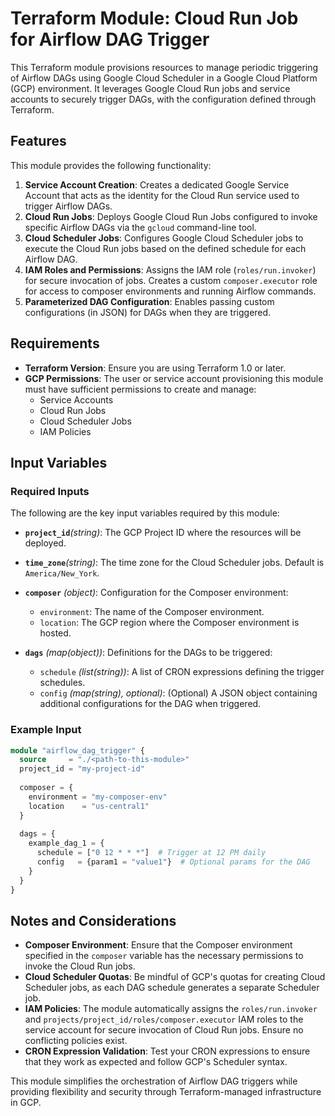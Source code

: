 # Terraform Module: Cloud Run Job for Airflow DAG Trigger
This Terraform module provisions resources to manage periodic triggering of Airflow DAGs using Google Cloud Scheduler in a Google Cloud Platform (GCP) environment. It leverages Google Cloud Run jobs and service accounts to securely trigger DAGs, with the configuration defined through Terraform.
## Features
This module provides the following functionality:
1. **Service Account Creation**:
Creates a dedicated Google Service Account that acts as the identity for the Cloud Run service used to trigger Airflow DAGs.
2. **Cloud Run Jobs**:
Deploys Google Cloud Run Jobs configured to invoke specific Airflow DAGs via the `gcloud` command-line tool.
3. **Cloud Scheduler Jobs**:
Configures Google Cloud Scheduler jobs to execute the Cloud Run jobs based on the defined schedule for each Airflow DAG.
4. **IAM Roles and Permissions**:
Assigns the IAM role (`roles/run.invoker`) for secure invocation of jobs.
Creates a custom `composer.executor` role for access to composer environments and running Airflow commands.
5. **Parameterized DAG Configuration**:
Enables passing custom configurations (in JSON) for DAGs when they are triggered.

## Requirements
- **Terraform Version**: Ensure you are using Terraform 1.0 or later.
- **GCP Permissions**: The user or service account provisioning this module must have sufficient permissions to create and manage:
    - Service Accounts
    - Cloud Run Jobs
    - Cloud Scheduler Jobs
    - IAM Policies

## Input Variables
### Required Inputs
The following are the key input variables required by this module:
- **`project_id`**_(string)_:
The GCP Project ID where the resources will be deployed.
- **`time_zone`**_(string)_: The time zone for the Cloud Scheduler jobs. Default is `America/New_York`.
- **`composer`** _(object)_:
Configuration for the Composer environment:
    - `environment`: The name of the Composer environment.
    - `location`: The GCP region where the Composer environment is hosted.

- **`dags`** _(map(object))_:
Definitions for the DAGs to be triggered:
    - `schedule` _(list(string))_: A list of CRON expressions defining the trigger schedules.
    - `config` _(map(string), optional)_: (Optional) A JSON object containing additional configurations for the DAG when triggered.

### Example Input
```terraform
module "airflow_dag_trigger" {
  source     = "./<path-to-this-module>"
  project_id = "my-project-id"
  
  composer = {
    environment = "my-composer-env"
    location    = "us-central1"
  }
  
  dags = {
    example_dag_1 = {
      schedule = ["0 12 * * *"]  # Trigger at 12 PM daily
      config   = {param1 = "value1"}  # Optional params for the DAG
    }
  }
}
```

## Notes and Considerations
- **Composer Environment**:
Ensure that the Composer environment specified in the `composer` variable has the necessary permissions to invoke the Cloud Run jobs.
- **Cloud Scheduler Quotas**:
Be mindful of GCP's quotas for creating Cloud Scheduler jobs, as each DAG schedule generates a separate Scheduler job.
- **IAM Policies**:
The module automatically assigns the `roles/run.invoker` and `projects/project_id/roles/composer.executor` IAM roles to the service account for secure invocation of Cloud Run jobs. Ensure no conflicting policies exist.
- **CRON Expression Validation**:
Test your CRON expressions to ensure that they work as expected and follow GCP's Scheduler syntax.

This module simplifies the orchestration of Airflow DAG triggers while providing flexibility and security through Terraform-managed infrastructure in GCP.
